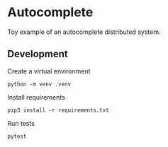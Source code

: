 # Autocomplete

Toy example of an autocomplete distributed system.

## Development

Create a virtual environment

```
python -m venv .venv
```

Install requirements

```
pip3 install -r requirements.txt
```

Run tests

```
pytest
```
